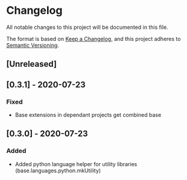 # Changelog
All notable changes to this project will be documented in this file.

The format is based on [Keep a Changelog](https://keepachangelog.com/en/1.0.0/),
and this project adheres to [Semantic Versioning](https://semver.org/spec/v2.0.0.html).

## [Unreleased]

## [0.3.1] - 2020-07-23
### Fixed
- Base extensions in dependant projects get combined base


## [0.3.0] - 2020-07-23
### Added
- Added python language helper for utility libraries (base.languages.python.mkUtility)
